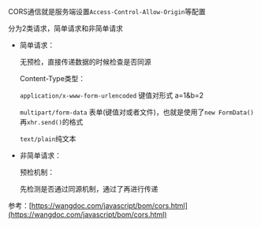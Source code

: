 CORS通信就是服务端设置`Access-Control-Allow-Origin`等配置

分为2类请求，简单请求和非简单请求


* 简单请求：

    无预检，直接传递数据的时候检查是否同源

    Content-Type类型：
    
   `application/x-www-form-urlencoded` 键值对形式 a=1&b=2
    
    `multipart/form-data` 表单(键值对或者文件)，也就是使用了`new FormData()`再`xhr.send()`的格式

    `text/plain`纯文本

* 非简单请求：

    预检机制：
    
    先检测是否通过同源机制，通过了再进行传递

参考：[https://wangdoc.com/javascript/bom/cors.html](https://wangdoc.com/javascript/bom/cors.html)